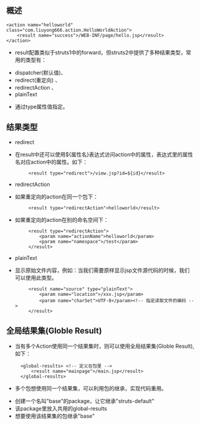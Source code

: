
## 概述
	<action name="helloworld" class="com.liuyong666.action.HelloWorldAction">
    	<result name="success">/WEB-INF/page/hello.jsp</result>
	</action>
- result配置类似于struts1中的forward，但struts2中提供了多种结果类型，常用的类型有：
 +  dispatcher(默认值)、
 +  redirect(重定向) 、
 +  redirectAction 、 
 +  plainText
- 通过type属性值指定。 

## 结果类型
- redirect
 + 在result中还可以使用${属性名}表达式访问action中的属性，表达式里的属性名对应action中的属性。如下：

			<result type="redirect">/view.jsp?id=${id}</result>
- redirectAction
 + 如果重定向的action在同一个包下：

			<result type="redirectAction">helloworld</result>
 + 如果重定向的action在别的命名空间下：

			<result type="redirectAction">
    			<param name="actionName">helloworld</param>
    			<param name="namespace">/test</param>
			</result>
- plainText
 + 显示原始文件内容，例如：当我们需要原样显示jsp文件源代码的时候，我们可以使用此类型。

			<result name="source" type="plainText">
				<param name="location">/xxx.jsp</param>
    			<param name="charSet">UTF-8</param><!-- 指定读取文件的编码 -->
			</result>

## 全局结果集(Globle Result)
- 当有多个Action使用同一个结果集时，则可以使用全局结果集(Globle Result),如下：

		<global-results> <!-- 定义在包里 -->
    		<result name="mainpage">/main.jsp</result>
		</global-results>
- 多个包想使用同一个结果集，可以利用包的继承，实现代码重用。
 + 创建一个名叫"base"的package，让它继承"struts-default"
 + 该package里放入共用的global-results
 + 想要使用该结果集的包继承"base"